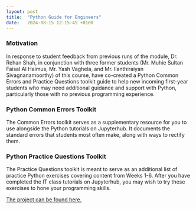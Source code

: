 ```yaml
---
layout: post
title:  "Python Guide for Engineers"
date:   2024-08-15 12:15:45 +0100
---
```


### Motivation

In response to student feedback from previous runs of the module, Dr. Rehan Shah, in conjunction with three former students (Mr. Muhie Sultan Faisal Al Haimus, Mr. Yash Vaghela, and Mr. Ilanthiraiyan Sivagnanamoorthy) of this course, have co-created a Python Common Errors and Practice Questions toolkit guide to help new incoming first-year students who may need additional guidance and support with Python, particularly those with no previous programming experience.

### Python Common Errors Toolkit

The Common Errors toolkit serves as a supplementary resource for you to use alongside the Python tutorials on Jupyterhub. It documents the standard errors that students most often make, along with ways to rectify them.

### Python Practice Questions Toolkit

The Practice Questions toolkit is meant to serve as an additional list of practice Python exercises covering content from Weeks 1-6. After you have completed the IT class tutorials on Jupyterhub, you may wish to try these exercises to hone your programming skills.

<a href="https://github.com/Muhie/ems412u-python-guides?tab=readme-ov-file#motivation">The project can be found here.</a>